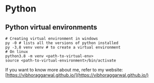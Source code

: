# Python 
## Python virtual environments
```
# Creating virtual environment in windows
py -0 # lists all the versions of python installed
py -3.8 venv venv # to create a virtual environment
# On linux
python3.8 -m venv <path-to-virtual-env>
source <path-to-virtual-environment>/bin/activate
```
If you want to know more about me, refer to my website: [https://vibhoraggarwal.github.io/](https://vibhoraggarwal.github.io/)
